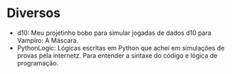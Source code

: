 # Diversos

- d10: Meu projetinho bobo para simular jogadas de dados d10 para Vampiro: A Máscara.
- PythonLogic: Lógicas escritas em Python que achei em simulações de provas pela internetz. Para entender a sintaxe do código e lógica de programação.